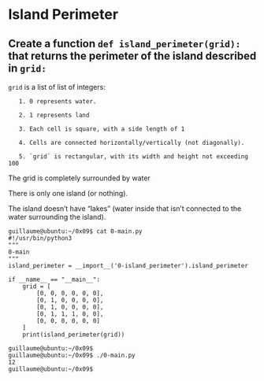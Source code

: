 # Island Perimeter

## Create a function `def island_perimeter(grid):` that returns the perimeter of the island described in `grid:`

`grid` is a list of list of integers:

       1. 0 represents water.
       
       2. 1 represents land

       3. Each cell is square, with a side length of 1

       4. Cells are connected horizontally/vertically (not diagonally).

       5. `grid` is rectangular, with its width and height not exceeding 100

The grid is completely surrounded by water

There is only one island (or nothing).

The island doesn’t have “lakes” (water inside that isn’t connected to the water surrounding the island).

```
guillaume@ubuntu:~/0x09$ cat 0-main.py
#!/usr/bin/python3
"""
0-main
"""
island_perimeter = __import__('0-island_perimeter').island_perimeter

if __name__ == "__main__":
    grid = [
        [0, 0, 0, 0, 0, 0],
        [0, 1, 0, 0, 0, 0],
        [0, 1, 0, 0, 0, 0],
        [0, 1, 1, 1, 0, 0],
        [0, 0, 0, 0, 0, 0]
    ]
    print(island_perimeter(grid))

guillaume@ubuntu:~/0x09$ 
guillaume@ubuntu:~/0x09$ ./0-main.py
12
guillaume@ubuntu:~/0x09$
```
